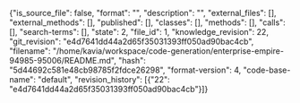 {"is_source_file": false, "format": "", "description": "", "external_files": [], "external_methods": [], "published": [], "classes": [], "methods": [], "calls": [], "search-terms": [], "state": 2, "file_id": 1, "knowledge_revision": 22, "git_revision": "e4d7641dd44a2d65f35031393ff050ad90bac4cb", "filename": "/home/kavia/workspace/code-generation/enterprise-empire-94985-95006/README.md", "hash": "5d44692c581e48cb98785f2fdce26298", "format-version": 4, "code-base-name": "default", "revision_history": [{"22": "e4d7641dd44a2d65f35031393ff050ad90bac4cb"}]}